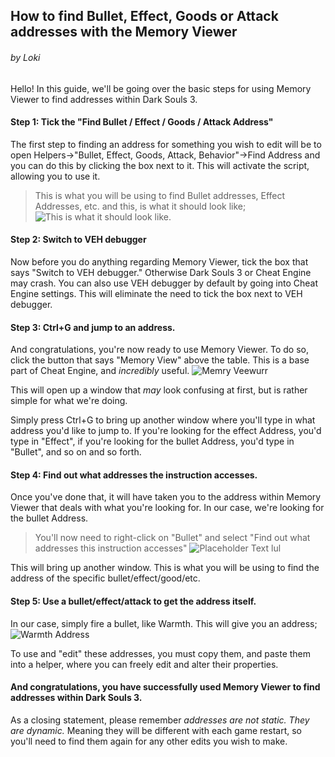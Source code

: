 ## How to find Bullet, Effect, Goods or Attack addresses with the Memory Viewer
###### by Loki
Hello! In this guide, we'll be going over the basic steps for using Memory Viewer to find addresses within Dark Souls 3.


#### Step 1: Tick the "Find Bullet / Effect / Goods / Attack Address"

The first step to finding an address for something you wish to edit will be to open Helpers->"Bullet, Effect, Goods, Attack, Behavior"->Find Address and you can do this by clicking the box next to it. This will activate the script, allowing you to use it.

> This is what you will be using to find Bullet addresses, Effect Addresses, etc. and this, is what it should look like;
![This is what it should look like.](http://i.imgur.com/DWmOUUw.jpg)

#### Step 2: Switch to VEH debugger

Now before you do anything regarding Memory Viewer, tick the box that says "Switch to VEH debugger." Otherwise Dark Souls 3 or Cheat Engine may crash. You can also use VEH debugger by default by going into Cheat Engine settings. This will eliminate the need to tick the box next to VEH debugger.

#### Step 3: Ctrl+G and jump to an address.

And congratulations, you're now ready to use Memory Viewer. To do so, click the button that says "Memory View" above the table. This is a base part of Cheat Engine, and _incredibly_ useful.
![Memry Veewurr](http://i.imgur.com/874Sqao.jpg)

This will open up a window that _may_ look confusing at first, but is rather simple for what we're doing.

Simply press Ctrl+G to bring up another window where you'll type in what address you'd like to jump to. If you're looking for the effect Address, you'd type in "Effect", if you're looking for the bullet Address, you'd type in "Bullet", and so on and so forth.

#### Step 4: Find out what addresses the instruction accesses.

Once you've done that, it will have taken you to the address within Memory Viewer that deals with what you're looking for. In our case, we're looking for the bullet Address.

> You'll now need to right-click on "Bullet" and select "Find out what addresses this instruction accesses"
![Placeholder Text lul](http://i.imgur.com/Wt9uAYf.png)

This will bring up another window. This is what you will be using to find the address of the specific bullet/effect/good/etc.

#### Step 5: Use a bullet/effect/attack to get the address itself.

In our case, simply fire a bullet, like Warmth. This will give you an address;
![Warmth Address](http://i.imgur.com/BxsB7CZ.png)

To use and "edit" these addresses, you must copy them, and paste them into a helper, where you can freely edit and alter their properties.

#### And congratulations, you have successfully used Memory Viewer to find addresses within Dark Souls 3.

As a closing statement, please remember _addresses are not static. They are dynamic._ Meaning they will be different with each game restart, so you'll need to find them again for any other edits you wish to make.
